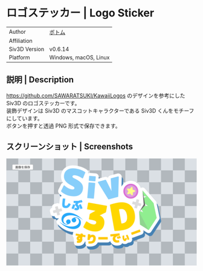 # ロゴステッカー | Logo Sticker

|               |                                              |
|:--------------|:---------------------------------------------|
| Author        | [ボトム](https://twitter.com/camefrombottom)  |
| Affiliation   |                                              |
| Siv3D Version | v0.6.14                                      |
| Platform      | Windows, macOS, Linux                        |

## 説明 | Description

https://github.com/SAWARATSUKI/KawaiiLogos のデザインを参考にした Siv3D のロゴステッカーです。  
装飾デザインは Siv3D のマスコットキャラクターである Siv3D くんをモチーフにしています。  
ボタンを押すと透過 PNG 形式で保存できます。

## スクリーンショット | Screenshots

![](Screenshot/1.png)
